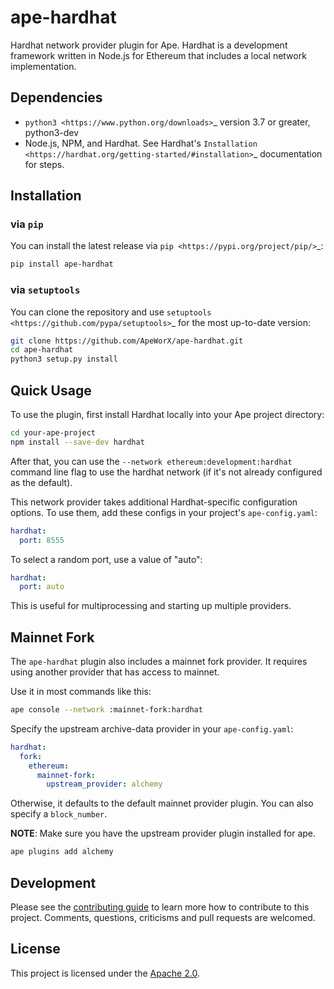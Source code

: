 # ape-hardhat

Hardhat network provider plugin for Ape. Hardhat is a development framework written in Node.js for Ethereum that includes a local network implementation.

## Dependencies

* `python3 <https://www.python.org/downloads>`_ version 3.7 or greater, python3-dev
* Node.js, NPM, and Hardhat. See Hardhat's `Installation <https://hardhat.org/getting-started/#installation>`_ documentation for steps.

## Installation

### via ``pip``

You can install the latest release via `pip <https://pypi.org/project/pip/>`_:

```bash
pip install ape-hardhat
```

### via ``setuptools``

You can clone the repository and use `setuptools <https://github.com/pypa/setuptools>`_ for the most up-to-date version:

```bash
git clone https://github.com/ApeWorX/ape-hardhat.git
cd ape-hardhat
python3 setup.py install
```

## Quick Usage

To use the plugin, first install Hardhat locally into your Ape project directory:

```bash
cd your-ape-project
npm install --save-dev hardhat
```

After that, you can use the ``--network ethereum:development:hardhat`` command line flag to use the hardhat network (if it's not already configured as the default).

This network provider takes additional Hardhat-specific configuration options. To use them, add these configs in your project's ``ape-config.yaml``:

```yaml
hardhat:
  port: 8555
```

To select a random port, use a value of "auto":

```yaml
hardhat:
  port: auto
```

This is useful for multiprocessing and starting up multiple providers.

## Mainnet Fork

The ``ape-hardhat`` plugin also includes a mainnet fork provider. It requires using another provider that has access to mainnet.

Use it in most commands like this:

```bash
ape console --network :mainnet-fork:hardhat
```

Specify the upstream archive-data provider in your ``ape-config.yaml``:

```yaml
hardhat:
  fork:
    ethereum:
      mainnet-fork:
        upstream_provider: alchemy
```

Otherwise, it defaults to the default mainnet provider plugin. You can also specify a ``block_number``.

**NOTE**: Make sure you have the upstream provider plugin installed for ape.

```bash
ape plugins add alchemy
```

## Development

Please see the [contributing guide](CONTRIBUTING.md) to learn more how to contribute to this project.
Comments, questions, criticisms and pull requests are welcomed.

## License

This project is licensed under the [Apache 2.0](LICENSE).
